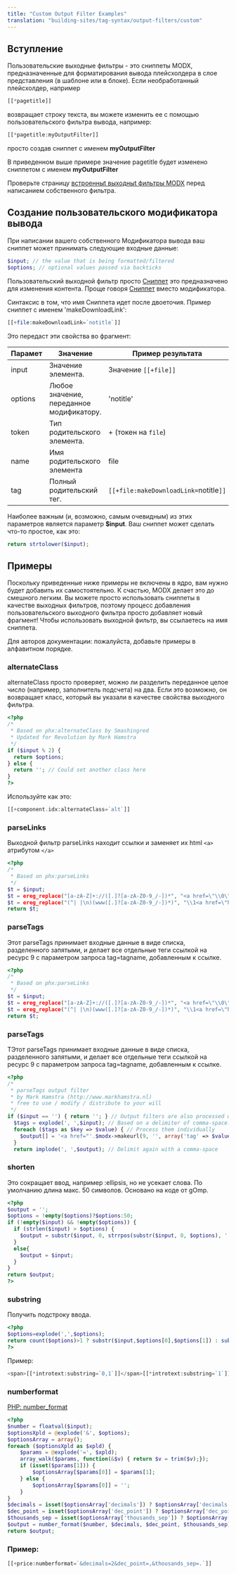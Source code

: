 ```yaml
---
title: "Custom Output Filter Examples"
translation: "building-sites/tag-syntax/output-filters/custom"
---
```


## Вступление

Пользовательские выходные фильтры - это сниппеты MODX, предназначенные для форматирования вывода плейсхолдера в слое представления (в шаблоне или в блоке). Если необработанный плейсхолдер, например

``` php
[[*pagetitle]]
```

возвращает строку текста, вы можете изменить ее с помощью пользовательского фильтра вывода, например:

``` php
[[*pagetitle:myOutputFilter]]
```

просто создав сниппет с именем **myOutputFilter**

В приведенном выше примере значение pagetitle будет изменено сниппетом с именем **myOutputFilter**

Проверьте страницу [встроенныt выходныt фильтры MODX](building-sites/tag-syntax/output-filters) перед написанием собственного фильтра.

## Создание пользовательского модификатора вывода

При написании вашего собственного Модификатора вывода ваш сниппет может принимать следующие входные данные:

``` php
$input; // the value that is being formatted/filtered
$options; // optional values passed via backticks
```

Пользовательский выходной фильтр просто [Сниппет](extending-modx/snippets "Сниппет") это предназначено для изменения контента. Проще говоря [Сниппет](extending-modx/snippets "Сниппет") вместо модификатора.

Синтаксис в том, что имя Сниппета идет после двоеточия. Пример сниппет с именем 'makeDownloadLink':

``` php
[[+file:makeDownloadLink=`notitle`]]
```

Это передаст эти свойства во фрагмент:

| Парамет | Значение                                 | Пример результата                      |
| ------- | ---------------------------------------- | -------------------------------------- |
| input   | Значение элемента.                       | Значение `[[+file]]`                   |
| options | Любое значение, переданное модификатору. | 'notitle'                              |
| token   | Тип родительского элемента.              | + (токен на `file`)                    |
| name    | Имя родительского элемента               | file                                   |
| tag     | Полный родительский тег.                 | `[[+file:makeDownloadLink=`notitle`]]` |

Наиболее важным (и, возможно, самым очевидным) из этих параметров является параметр **$input**. Ваш сниппет может сделать что-то простое, как это:

``` php
return strtolower($input);
```

## Примеры

Поскольку приведенные ниже примеры не включены в ядро, вам нужно будет добавить их самостоятельно. К счастью, MODX делает это до смешного легким. Вы можете просто использовать сниппеты в качестве выходных фильтров, поэтому процесс добавления пользовательского выходного фильтра просто добавляет новый фрагмент! Чтобы использовать выходной фильтр, вы ссылаетесь на имя сниппета.

Для авторов документации: пожалуйста, добавьте примеры в алфавитном порядке.

### alternateClass

alternateClass просто проверяет, можно ли разделить переданное целое число (например, заполнитель подсчета) на два. Если это возможно, он возвращает класс, который вы указали в качестве свойства выходного фильтра.

``` php
<?php
/*
 * Based on phx:alternateClass by Smashingred
 * Updated for Revolution by Mark Hamstra
 */
if ($input % 2) {
  return $options;
} else {
  return ''; // Could set another class here
}
?>
```

Используйте как это:

``` php
[[+component.idx:alternateClass=`alt`]]
```

### parseLinks

Выходной фильтр parseLinks находит ссылки и заменяет их html `<a>` атрибутом `</a>`

``` php
<?php
/*
 * Based on phx:parseLinks
 */
$t = $input;
$t = ereg_replace("[a-zA-Z]+://([.]?[a-zA-Z0-9_/-])*", "<a href=\"\\0\">\\0</a>", $t);
$t = ereg_replace("(^| |\n)(www([.]?[a-zA-Z0-9_/-])*)", "\\1<a href=\"http://\\2\">\\2</a>", $t);
return $t;
```

### parseTags

Этот parseTags принимает входные данные в виде списка, разделенного запятыми, и делает все отдельные теги ссылкой на ресурс 9 с параметром запроса tag=tagname, добавленным к ссылке.

``` php
<?php
/*
 * Based on phx:parseLinks
 */
$t = $input;
$t = ereg_replace("[a-zA-Z]+://([.]?[a-zA-Z0-9_/-])*", "<a href=\"\\0\">\\0</a>", $t);
$t = ereg_replace("(^| |\n)(www([.]?[a-zA-Z0-9_/-])*)", "\\1<a href=\"http://\\2\">\\2</a>", $t);
return $t;
```

### parseTags

TЭтот parseTags принимает входные данные в виде списка, разделенного запятыми, и делает все отдельные теги ссылкой на ресурс 9 с параметром запроса tag=tagname, добавленным к ссылке.

``` php
<?php
/*
 * parseTags output filter
 * by Mark Hamstra (http://www.markhamstra.nl)
 * free to use / modify / distribute to your will
 */
if ($input == '') { return ''; } // Output filters are also processed when the input is empty, so check for that.
  $tags = explode(', ',$input); // Based on a delimiter of comma-space.
  foreach ($tags as $key => $value) { // Process them individually
    $output[] = '<a href="'.$modx->makeurl(9, '', array('tag' => $value)).'">'.$value.'</a>';
  }
  return implode(', ',$output); // Delimit again with a comma-space
```

### shorten

Это сокращает ввод, например :ellipsis, но не усекает слова. По умолчанию длина макс. 50 символов. Основано на коде от gOmp.

``` php
<?php
$output = '';
$options = !empty($options)?$options:50;
if (!empty($input) && !empty($options)) {
  if (strlen($input) > $options) {
    $output = substr($input, 0, strrpos(substr($input, 0, $options), ' ')).' …';
  }
  else{
    $output = $input;
  }
}
return $output;
?>
```

### substring

Получить подстроку ввода.

``` php
<?php
$options=explode(',',$options);
return count($options)>1 ? substr($input,$options[0],$options[1]) : substr($input,$options[0]);
?>
```

Пример:

``` php
<span>[[*introtext:substring=`0,1`]]</span>[[*introtext:substring=`1`]]
```

### numberformat

[PHP: number_format](http://php.net/manual/en/function.number-format.php)

``` php
<?php
$number = floatval($input);
$optionsXpld = @explode('&', $options);
$optionsArray = array();
foreach ($optionsXpld as $xpld) {
    $params = @explode('=', $xpld);
    array_walk($params, function(&$v) { return $v = trim($v);});
    if (isset($params[1])) {
        $optionsArray[$params[0]] = $params[1];
    } else {
        $optionsArray[$params[0]] = '';
    }
}
$decimals = isset($optionsArray['decimals']) ? $optionsArray['decimals'] : null;
$dec_point = isset($optionsArray['dec_point']) ? $optionsArray['dec_point'] : null;
$thousands_sep = isset($optionsArray['thousands_sep']) ? $optionsArray['thousands_sep'] : null;
$output = number_format($number, $decimals, $dec_point, $thousands_sep);
return $output;
```

### Пример:

``` php
[[+price:numberformat=`&decimals=2&dec_point=,&thousands_sep=.`]]
```
